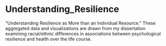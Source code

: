 # Understanding_Resilience
"Understanding Resilience as More than an Individual Resource." These aggregated data and visualizations are drawn from my dissertation examining racial/ethnic differences in associations between psychological resilience and health over the life course.

